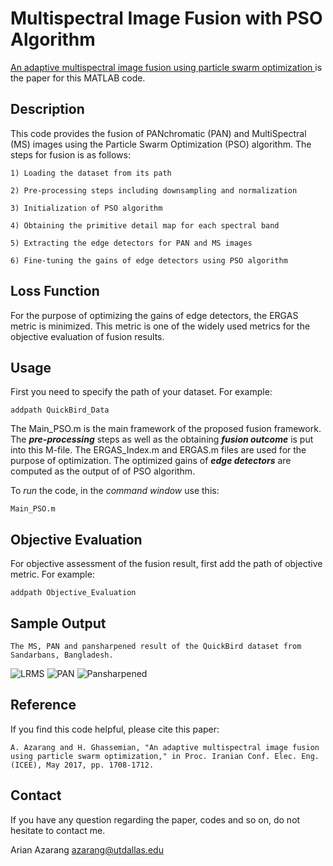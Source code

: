 # Multispectral Image Fusion with PSO Algorithm

[An adaptive multispectral image fusion using particle swarm optimization
](https://ieeexplore.ieee.org/abstract/document/7985325) is the paper for this MATLAB code.


Description
----------
This code provides the fusion of PANchromatic (PAN) and MultiSpectral (MS) images using the Particle Swarm Optimization (PSO) algorithm. The steps for fusion is as follows: 

    1) Loading the dataset from its path
    
    2) Pre-processing steps including downsampling and normalization
    
    3) Initialization of PSO algorithm
    
    4) Obtaining the primitive detail map for each spectral band 
    
    5) Extracting the edge detectors for PAN and MS images
    
    6) Fine-tuning the gains of edge detectors using PSO algorithm



Loss Function
--------------
For the purpose of optimizing the gains of edge detectors, the ERGAS metric is minimized. This metric is one of the widely used metrics for the objective evaluation of fusion results. 

Usage
------------
First you need to specify the path of your dataset.
For example:

    addpath QuickBird_Data
The Main_PSO.m is the main framework of the proposed fusion framework. The _**pre-processing**_ steps as well as the obtaining _**fusion outcome**_ is put into this M-file. The ERGAS_Index.m and ERGAS.m files are used for the purpose of optimization. The optimized gains of _**edge detectors**_ are computed as the output of of PSO algorithm. 

To _run_ the code, in the _command window_ use this: 

    Main_PSO.m

Objective Evaluation
----------
For objective assessment of the fusion result, first add the path of objective metric. For example: 

    addpath Objective_Evaluation

Sample Output
-----------
    
    The MS, PAN and pansharpened result of the QuickBird dataset from Sandarbans, Bangladesh. 

![LRMS](https://user-images.githubusercontent.com/48659018/56171542-5284ec00-5fab-11e9-93fb-a973ba1e8014.png)
![PAN](https://user-images.githubusercontent.com/48659018/56171559-603a7180-5fab-11e9-8626-c1103ca22e6d.png)
![Pansharpened](https://user-images.githubusercontent.com/48659018/56171570-6892ac80-5fab-11e9-86be-8f86e797e974.png)

Reference
--------
If you find this code helpful, please cite this paper: 

    A. Azarang and H. Ghassemian, "An adaptive multispectral image fusion using particle swarm optimization," in Proc. Iranian Conf. Elec. Eng. (ICEE), May 2017, pp. 1708-1712.

Contact
--------
If you have any question regarding the paper, codes and so on, do not hesitate to contact me. 

Arian Azarang  azarang@utdallas.edu
